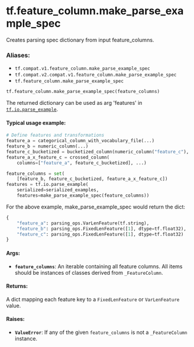 <div itemscope itemtype="http://developers.google.com/ReferenceObject">
<meta itemprop="name" content="tf.feature_column.make_parse_example_spec" />
<meta itemprop="path" content="Stable" />
</div>

# tf.feature_column.make_parse_example_spec

Creates parsing spec dictionary from input feature_columns.

### Aliases:

* `tf.compat.v1.feature_column.make_parse_example_spec`
* `tf.compat.v2.compat.v1.feature_column.make_parse_example_spec`
* `tf.feature_column.make_parse_example_spec`

``` python
tf.feature_column.make_parse_example_spec(feature_columns)
```

<!-- Placeholder for "Used in" -->

The returned dictionary can be used as arg 'features' in
<a href="../../tf/io/parse_example.md"><code>tf.io.parse_example</code></a>.

#### Typical usage example:



```python
# Define features and transformations
feature_a = categorical_column_with_vocabulary_file(...)
feature_b = numeric_column(...)
feature_c_bucketized = bucketized_column(numeric_column("feature_c"), ...)
feature_a_x_feature_c = crossed_column(
    columns=["feature_a", feature_c_bucketized], ...)

feature_columns = set(
    [feature_b, feature_c_bucketized, feature_a_x_feature_c])
features = tf.io.parse_example(
    serialized=serialized_examples,
    features=make_parse_example_spec(feature_columns))
```

For the above example, make_parse_example_spec would return the dict:

```python
{
    "feature_a": parsing_ops.VarLenFeature(tf.string),
    "feature_b": parsing_ops.FixedLenFeature([1], dtype=tf.float32),
    "feature_c": parsing_ops.FixedLenFeature([1], dtype=tf.float32)
}
```

#### Args:


* <b>`feature_columns`</b>: An iterable containing all feature columns. All items
  should be instances of classes derived from `_FeatureColumn`.


#### Returns:

A dict mapping each feature key to a `FixedLenFeature` or `VarLenFeature`
value.



#### Raises:


* <b>`ValueError`</b>: If any of the given `feature_columns` is not a `_FeatureColumn`
  instance.